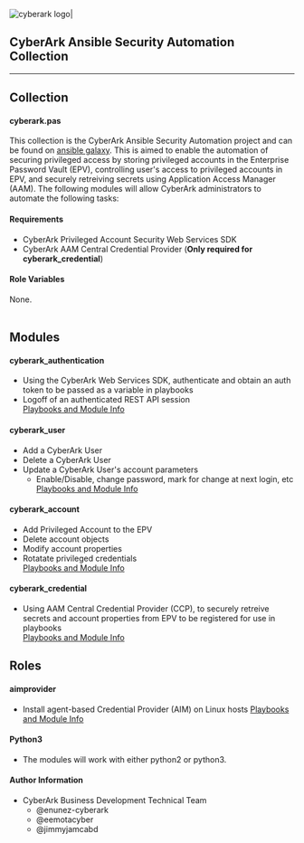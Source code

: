 <!-- please note this has to be a absolute URL since otherwise it will not show up on galaxy.ansible.com -->
![cyberark logo|](https://github.com/cyberark/ansible-security-automation-collection/blob/master/docs/images/full-cyberark-logo.jpg?raw=true)

## CyberArk Ansible Security Automation Collection

*************

## Collection

#### cyberark.pas

This collection is the CyberArk Ansible Security Automation project and can be found on [ansible galaxy](https://galaxy.ansible.com/cyberark/pas). This is aimed to enable the automation of securing privileged access by storing privileged accounts in the Enterprise Password Vault (EPV), controlling user's access to privileged accounts in EPV, and securely retreiving secrets using Application Access Manager (AAM). The following modules will allow CyberArk administrators to automate the following tasks:

#### Requirements

- CyberArk Privileged Account Security Web Services SDK
- CyberArk AAM Central Credential Provider (**Only required for cyberark_credential**)

#### Role Variables

None.
<br>
<br>

## Modules

#### cyberark_authentication

- Using the CyberArk Web Services SDK, authenticate and obtain an auth token to be passed as a variable in playbooks
- Logoff of an authenticated REST API session<br>
[Playbooks and Module Info](https://github.com/cyberark/ansible-security-automation-collection/blob/master/docs/cyberark_authentication.md)

#### cyberark_user

- Add a CyberArk User
- Delete a CyberArk User
- Update a CyberArk User's account parameters
    - Enable/Disable, change password, mark for change at next login, etc
<br>[Playbooks and Module Info](https://github.com/cyberark/ansible-security-automation-collection/blob/master/docs/cyberark_user.md)<br/>

#### cyberark_account

- Add Privileged Account to the EPV
- Delete account objects
- Modify account properties
- Rotatate privileged credentials<br>
[Playbooks and Module Info](https://github.com/cyberark/ansible-security-automation-collection/blob/master/docs/cyberark_account.md)

#### cyberark_credential

- Using AAM Central Credential Provider (CCP), to securely retreive secrets and account properties from EPV to be registered for use in playbooks<br>
[Playbooks and Module Info](https://github.com/cyberark/ansible-security-automation-collection/blob/master/docs/cyberark_credential.md)

## Roles

#### aimprovider

- Install agent-based Credential Provider (AIM) on Linux hosts
[Playbooks and Module Info](https://github.com/cyberark/ansible-security-automation-collection/blob/master/docs/aimprovider.md)

#### Python3

- The modules will work with either python2 or python3.

#### Author Information
- CyberArk Business Development Technical Team 
    - @enunez-cyberark
    - @eemotacyber
    - @jimmyjamcabd

